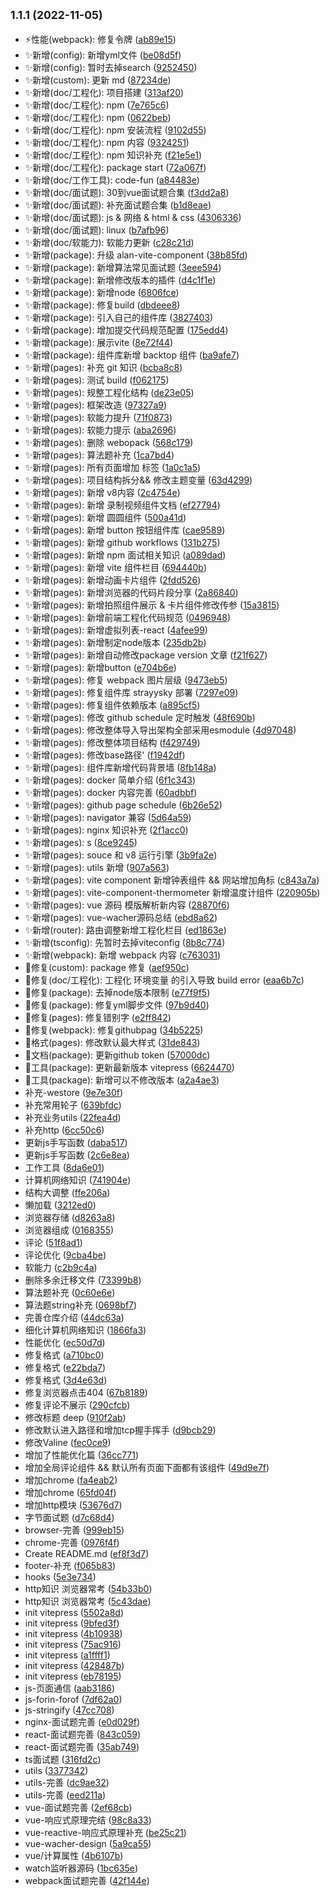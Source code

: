 ## <small>1.1.1 (2022-11-05)</small>

* ⚡️性能(webpack): 修复令牌 ([ab89e15](https://github.com/2401345934/vite-press/commit/ab89e15))
* ✨新增(config): 新增yml文件 ([be08d5f](https://github.com/2401345934/vite-press/commit/be08d5f))
* ✨新增(config): 暂时去掉search ([9252450](https://github.com/2401345934/vite-press/commit/9252450))
* ✨新增(custom): 更新 md ([87234de](https://github.com/2401345934/vite-press/commit/87234de))
* ✨新增(doc/工程化): 项目搭建 ([313af20](https://github.com/2401345934/vite-press/commit/313af20))
* ✨新增(doc/工程化): npm ([7e765c6](https://github.com/2401345934/vite-press/commit/7e765c6))
* ✨新增(doc/工程化): npm ([0622beb](https://github.com/2401345934/vite-press/commit/0622beb))
* ✨新增(doc/工程化): npm 安装流程 ([9102d55](https://github.com/2401345934/vite-press/commit/9102d55))
* ✨新增(doc/工程化): npm 内容 ([9324251](https://github.com/2401345934/vite-press/commit/9324251))
* ✨新增(doc/工程化): npm 知识补充 ([f21e5e1](https://github.com/2401345934/vite-press/commit/f21e5e1))
* ✨新增(doc/工程化): package start ([72a067f](https://github.com/2401345934/vite-press/commit/72a067f))
* ✨新增(doc/工作工具): code-fun ([a84483e](https://github.com/2401345934/vite-press/commit/a84483e))
* ✨新增(doc/面试题): 30到vue面试题合集 ([f3dd2a8](https://github.com/2401345934/vite-press/commit/f3dd2a8))
* ✨新增(doc/面试题): 补充面试题合集 ([b1d8eae](https://github.com/2401345934/vite-press/commit/b1d8eae))
* ✨新增(doc/面试题): js \& 网络 \& html \& css ([4306336](https://github.com/2401345934/vite-press/commit/4306336))
* ✨新增(doc/面试题): linux ([b7afb96](https://github.com/2401345934/vite-press/commit/b7afb96))
* ✨新增(doc/软能力): 软能力更新 ([c28c21d](https://github.com/2401345934/vite-press/commit/c28c21d))
* ✨新增(package): 升级 alan-vite-component ([38b85fd](https://github.com/2401345934/vite-press/commit/38b85fd))
* ✨新增(package): 新增算法常见面试题 ([3eee594](https://github.com/2401345934/vite-press/commit/3eee594))
* ✨新增(package): 新增修改版本的插件 ([d4c1f1e](https://github.com/2401345934/vite-press/commit/d4c1f1e))
* ✨新增(package): 新增node ([6806fce](https://github.com/2401345934/vite-press/commit/6806fce))
* ✨新增(package): 修复build ([dbdeee8](https://github.com/2401345934/vite-press/commit/dbdeee8))
* ✨新增(package): 引入自己的组件库 ([3827403](https://github.com/2401345934/vite-press/commit/3827403))
* ✨新增(package): 增加提交代码规范配置 ([175edd4](https://github.com/2401345934/vite-press/commit/175edd4))
* ✨新增(package): 展示vite ([8e72f44](https://github.com/2401345934/vite-press/commit/8e72f44))
* ✨新增(package): 组件库新增 backtop 组件 ([ba9afe7](https://github.com/2401345934/vite-press/commit/ba9afe7))
* ✨新增(pages): 补充 git 知识 ([bcba8c8](https://github.com/2401345934/vite-press/commit/bcba8c8))
* ✨新增(pages): 测试 build ([f062175](https://github.com/2401345934/vite-press/commit/f062175))
* ✨新增(pages): 规整工程化结构 ([de23e05](https://github.com/2401345934/vite-press/commit/de23e05))
* ✨新增(pages): 框架改造 ([97327a9](https://github.com/2401345934/vite-press/commit/97327a9))
* ✨新增(pages): 软能力提升 ([71f0873](https://github.com/2401345934/vite-press/commit/71f0873))
* ✨新增(pages): 软能力提示 ([aba2696](https://github.com/2401345934/vite-press/commit/aba2696))
* ✨新增(pages): 删除 webopack ([568c179](https://github.com/2401345934/vite-press/commit/568c179))
* ✨新增(pages): 算法题补充 ([1ca7bd4](https://github.com/2401345934/vite-press/commit/1ca7bd4))
* ✨新增(pages): 所有页面增加 标签 ([1a0c1a5](https://github.com/2401345934/vite-press/commit/1a0c1a5))
* ✨新增(pages): 项目结构拆分\&\& 修改主题变量 ([63d4299](https://github.com/2401345934/vite-press/commit/63d4299))
* ✨新增(pages): 新增  v8内容 ([2c4754e](https://github.com/2401345934/vite-press/commit/2c4754e))
* ✨新增(pages): 新增 录制视频组件文档 ([ef27794](https://github.com/2401345934/vite-press/commit/ef27794))
* ✨新增(pages): 新增 圆圆组件 ([500a41d](https://github.com/2401345934/vite-press/commit/500a41d))
* ✨新增(pages): 新增 button 按钮组件库 ([cae9589](https://github.com/2401345934/vite-press/commit/cae9589))
* ✨新增(pages): 新增 github workflows ([131b275](https://github.com/2401345934/vite-press/commit/131b275))
* ✨新增(pages): 新增 npm 面试相关知识 ([a089dad](https://github.com/2401345934/vite-press/commit/a089dad))
* ✨新增(pages): 新增 vite 组件栏目 ([694440b](https://github.com/2401345934/vite-press/commit/694440b))
* ✨新增(pages): 新增动画卡片组件 ([2fdd526](https://github.com/2401345934/vite-press/commit/2fdd526))
* ✨新增(pages): 新增浏览器的代码片段分享 ([2a86840](https://github.com/2401345934/vite-press/commit/2a86840))
* ✨新增(pages): 新增拍照组件展示 \& 卡片组件修改传参 ([15a3815](https://github.com/2401345934/vite-press/commit/15a3815))
* ✨新增(pages): 新增前端工程化代码规范 ([0496948](https://github.com/2401345934/vite-press/commit/0496948))
* ✨新增(pages): 新增虚拟列表-react ([4afee99](https://github.com/2401345934/vite-press/commit/4afee99))
* ✨新增(pages): 新增制定node版本 ([235db2b](https://github.com/2401345934/vite-press/commit/235db2b))
* ✨新增(pages): 新增自动修改package version 文章 ([f21f627](https://github.com/2401345934/vite-press/commit/f21f627))
* ✨新增(pages): 新增button ([e704b6e](https://github.com/2401345934/vite-press/commit/e704b6e))
* ✨新增(pages): 修复 webpack 图片层级 ([9473eb5](https://github.com/2401345934/vite-press/commit/9473eb5))
* ✨新增(pages): 修复组件库 strayysky 部署 ([7297e09](https://github.com/2401345934/vite-press/commit/7297e09))
* ✨新增(pages): 修复组件依赖版本 ([a895cf5](https://github.com/2401345934/vite-press/commit/a895cf5))
* ✨新增(pages): 修改 github  schedule 定时触发 ([48f690b](https://github.com/2401345934/vite-press/commit/48f690b))
* ✨新增(pages): 修改整体导入导出架构全部采用esmodule ([4d97048](https://github.com/2401345934/vite-press/commit/4d97048))
* ✨新增(pages): 修改整体项目结构 ([f429749](https://github.com/2401345934/vite-press/commit/f429749))
* ✨新增(pages): 修改base路径' ([f1942df](https://github.com/2401345934/vite-press/commit/f1942df))
* ✨新增(pages): 组件库新增代码背景墙 ([8fb148a](https://github.com/2401345934/vite-press/commit/8fb148a))
* ✨新增(pages): docker 简单介绍 ([6f1c343](https://github.com/2401345934/vite-press/commit/6f1c343))
* ✨新增(pages): docker 内容完善 ([60adbbf](https://github.com/2401345934/vite-press/commit/60adbbf))
* ✨新增(pages): github page schedule ([6b26e52](https://github.com/2401345934/vite-press/commit/6b26e52))
* ✨新增(pages): navigator 兼容 ([5d64a59](https://github.com/2401345934/vite-press/commit/5d64a59))
* ✨新增(pages): nginx 知识补充 ([2f1acc0](https://github.com/2401345934/vite-press/commit/2f1acc0))
* ✨新增(pages): s ([8ce9245](https://github.com/2401345934/vite-press/commit/8ce9245))
* ✨新增(pages): souce 和 v8 运行引擎 ([3b9fa2e](https://github.com/2401345934/vite-press/commit/3b9fa2e))
* ✨新增(pages): utils 新增 ([907a563](https://github.com/2401345934/vite-press/commit/907a563))
* ✨新增(pages): vite component 新增钟表组件 \&\& 网站增加角标 ([c843a7a](https://github.com/2401345934/vite-press/commit/c843a7a))
* ✨新增(pages): vite-component-thermometer 新增温度计组件 ([220905b](https://github.com/2401345934/vite-press/commit/220905b))
* ✨新增(pages): vue 源码 模版解析新内容 ([28870f6](https://github.com/2401345934/vite-press/commit/28870f6))
* ✨新增(pages): vue-wacher源码总结 ([ebd8a62](https://github.com/2401345934/vite-press/commit/ebd8a62))
* ✨新增(router): 路由调整新增工程化栏目 ([ed1863e](https://github.com/2401345934/vite-press/commit/ed1863e))
* ✨新增(tsconfig): 先暂时去掉viteconfig ([8b8c774](https://github.com/2401345934/vite-press/commit/8b8c774))
* ✨新增(webpack): 新增 webpack 内容 ([c763031](https://github.com/2401345934/vite-press/commit/c763031))
* 🐛修复(custom): package 修复 ([aef950c](https://github.com/2401345934/vite-press/commit/aef950c))
* 🐛修复(doc/工程化): 工程化 环境变量 的引入导致 build error ([eaa6b7c](https://github.com/2401345934/vite-press/commit/eaa6b7c))
* 🐛修复(package): 去掉node版本限制 ([e77f9f5](https://github.com/2401345934/vite-press/commit/e77f9f5))
* 🐛修复(package): 修复yml脚步文件 ([97b9d40](https://github.com/2401345934/vite-press/commit/97b9d40))
* 🐛修复(pages): 修复错别字 ([e2ff842](https://github.com/2401345934/vite-press/commit/e2ff842))
* 🐛修复(webpack): 修复githubpag ([34b5225](https://github.com/2401345934/vite-press/commit/34b5225))
* 💄格式(pages): 修改默认最大样式 ([31de843](https://github.com/2401345934/vite-press/commit/31de843))
* 📝文档(package): 更新github token ([57000dc](https://github.com/2401345934/vite-press/commit/57000dc))
* 🔧工具(package): 更新最新版本 vitepress ([6624470](https://github.com/2401345934/vite-press/commit/6624470))
* 🔧工具(package): 新增可以不修改版本 ([a2a4ae3](https://github.com/2401345934/vite-press/commit/a2a4ae3))
* 补充-westore ([9e7e30f](https://github.com/2401345934/vite-press/commit/9e7e30f))
* 补充常用轮子 ([639bfdc](https://github.com/2401345934/vite-press/commit/639bfdc))
* 补充业务utils ([22fea4d](https://github.com/2401345934/vite-press/commit/22fea4d))
* 补充http ([6cc50c6](https://github.com/2401345934/vite-press/commit/6cc50c6))
* 更新js手写函数 ([daba517](https://github.com/2401345934/vite-press/commit/daba517))
* 更新js手写函数 ([2c6e8ea](https://github.com/2401345934/vite-press/commit/2c6e8ea))
* 工作工具 ([8da6e01](https://github.com/2401345934/vite-press/commit/8da6e01))
* 计算机网络知识 ([741904e](https://github.com/2401345934/vite-press/commit/741904e))
* 结构大调整 ([ffe206a](https://github.com/2401345934/vite-press/commit/ffe206a))
* 懒加载 ([3212ed0](https://github.com/2401345934/vite-press/commit/3212ed0))
* 浏览器存储 ([d8263a8](https://github.com/2401345934/vite-press/commit/d8263a8))
* 浏览器组成 ([0168355](https://github.com/2401345934/vite-press/commit/0168355))
* 评论 ([51f8ad1](https://github.com/2401345934/vite-press/commit/51f8ad1))
* 评论优化 ([9cba4be](https://github.com/2401345934/vite-press/commit/9cba4be))
* 软能力 ([c2b9c4a](https://github.com/2401345934/vite-press/commit/c2b9c4a))
* 删除多余迁移文件 ([73399b8](https://github.com/2401345934/vite-press/commit/73399b8))
* 算法题补充 ([0c60e6e](https://github.com/2401345934/vite-press/commit/0c60e6e))
* 算法题string补充 ([0698bf7](https://github.com/2401345934/vite-press/commit/0698bf7))
* 完善仓库介绍 ([44dc63a](https://github.com/2401345934/vite-press/commit/44dc63a))
* 细化计算机网络知识 ([1866fa3](https://github.com/2401345934/vite-press/commit/1866fa3))
* 性能优化 ([ec50d7d](https://github.com/2401345934/vite-press/commit/ec50d7d))
* 修复格式 ([a710bc0](https://github.com/2401345934/vite-press/commit/a710bc0))
* 修复格式 ([e22bda7](https://github.com/2401345934/vite-press/commit/e22bda7))
* 修复格式 ([3d4e63d](https://github.com/2401345934/vite-press/commit/3d4e63d))
* 修复浏览器点击404 ([67b8189](https://github.com/2401345934/vite-press/commit/67b8189))
* 修复评论不展示 ([290cfcb](https://github.com/2401345934/vite-press/commit/290cfcb))
* 修改标题 deep ([910f2ab](https://github.com/2401345934/vite-press/commit/910f2ab))
* 修改默认进入路径和增加tcp握手挥手 ([d9bcb29](https://github.com/2401345934/vite-press/commit/d9bcb29))
* 修改Valine ([fec0ce9](https://github.com/2401345934/vite-press/commit/fec0ce9))
* 增加了性能优化篇 ([36cc771](https://github.com/2401345934/vite-press/commit/36cc771))
* 增加全局评论组件 && 默认所有页面下面都有该组件 ([49d9e7f](https://github.com/2401345934/vite-press/commit/49d9e7f))
* 增加chrome ([fa4eab2](https://github.com/2401345934/vite-press/commit/fa4eab2))
* 增加chrome ([65fd04f](https://github.com/2401345934/vite-press/commit/65fd04f))
* 增加http模块 ([53676d7](https://github.com/2401345934/vite-press/commit/53676d7))
* 字节面试题 ([d7c68d4](https://github.com/2401345934/vite-press/commit/d7c68d4))
* browser-完善 ([999eb15](https://github.com/2401345934/vite-press/commit/999eb15))
* chrome-完善 ([0976f4f](https://github.com/2401345934/vite-press/commit/0976f4f))
* Create README.md ([ef8f3d7](https://github.com/2401345934/vite-press/commit/ef8f3d7))
* footer-补充 ([f065b83](https://github.com/2401345934/vite-press/commit/f065b83))
* hooks ([5e3e734](https://github.com/2401345934/vite-press/commit/5e3e734))
* http知识 浏览器常考 ([54b33b0](https://github.com/2401345934/vite-press/commit/54b33b0))
* http知识 浏览器常考 ([5c43dae](https://github.com/2401345934/vite-press/commit/5c43dae))
* init vitepress ([5502a8d](https://github.com/2401345934/vite-press/commit/5502a8d))
* init vitepress ([9bfed3f](https://github.com/2401345934/vite-press/commit/9bfed3f))
* init vitepress ([4b10938](https://github.com/2401345934/vite-press/commit/4b10938))
* init vitepress ([75ac916](https://github.com/2401345934/vite-press/commit/75ac916))
* init vitepress ([a1ffff1](https://github.com/2401345934/vite-press/commit/a1ffff1))
* init vitepress ([428487b](https://github.com/2401345934/vite-press/commit/428487b))
* init vitepress ([eb78195](https://github.com/2401345934/vite-press/commit/eb78195))
* js-页面通信 ([aab3186](https://github.com/2401345934/vite-press/commit/aab3186))
* js-forin-forof ([7df62a0](https://github.com/2401345934/vite-press/commit/7df62a0))
* js-stringify ([47cc708](https://github.com/2401345934/vite-press/commit/47cc708))
* nginx-面试题完善 ([e0d029f](https://github.com/2401345934/vite-press/commit/e0d029f))
* react-面试题完善 ([843c059](https://github.com/2401345934/vite-press/commit/843c059))
* react-面试题完善 ([35ab749](https://github.com/2401345934/vite-press/commit/35ab749))
* ts面试题 ([316fd2c](https://github.com/2401345934/vite-press/commit/316fd2c))
* utils ([3377342](https://github.com/2401345934/vite-press/commit/3377342))
* utils-完善 ([dc9ae32](https://github.com/2401345934/vite-press/commit/dc9ae32))
* utils-完善 ([eed211a](https://github.com/2401345934/vite-press/commit/eed211a))
* vue-面试题完善 ([2ef68cb](https://github.com/2401345934/vite-press/commit/2ef68cb))
* vue-响应式原理完结 ([98c8a33](https://github.com/2401345934/vite-press/commit/98c8a33))
* vue-reactive-响应式原理补充 ([be25c21](https://github.com/2401345934/vite-press/commit/be25c21))
* vue-wacher-design ([5a9ca55](https://github.com/2401345934/vite-press/commit/5a9ca55))
* vue/计算属性 ([4b6107b](https://github.com/2401345934/vite-press/commit/4b6107b))
* watch监听器源码 ([1bc635e](https://github.com/2401345934/vite-press/commit/1bc635e))
* webpack面试题完善 ([42f144e](https://github.com/2401345934/vite-press/commit/42f144e))



